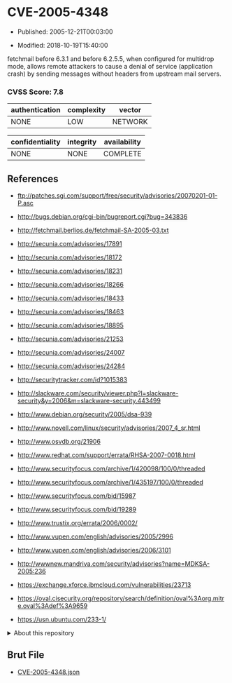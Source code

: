 # CVE-2005-4348

- Published: 2005-12-21T00:03:00

- Modified: 2018-10-19T15:40:00

fetchmail before 6.3.1 and before 6.2.5.5, when configured for multidrop mode, allows remote attackers to cause a denial of service (application crash) by sending messages without headers from upstream mail servers.

### CVSS Score: **7.8**

| authentication | complexity | vector |
| --- | --- | --- |
| NONE | LOW | NETWORK |

| confidentiality | integrity | availability |
| --- | --- | --- |
| NONE | NONE | COMPLETE |

## References

* ftp://patches.sgi.com/support/free/security/advisories/20070201-01-P.asc

* http://bugs.debian.org/cgi-bin/bugreport.cgi?bug=343836

* http://fetchmail.berlios.de/fetchmail-SA-2005-03.txt

* http://secunia.com/advisories/17891

* http://secunia.com/advisories/18172

* http://secunia.com/advisories/18231

* http://secunia.com/advisories/18266

* http://secunia.com/advisories/18433

* http://secunia.com/advisories/18463

* http://secunia.com/advisories/18895

* http://secunia.com/advisories/21253

* http://secunia.com/advisories/24007

* http://secunia.com/advisories/24284

* http://securitytracker.com/id?1015383

* http://slackware.com/security/viewer.php?l=slackware-security&y=2006&m=slackware-security.443499

* http://www.debian.org/security/2005/dsa-939

* http://www.novell.com/linux/security/advisories/2007_4_sr.html

* http://www.osvdb.org/21906

* http://www.redhat.com/support/errata/RHSA-2007-0018.html

* http://www.securityfocus.com/archive/1/420098/100/0/threaded

* http://www.securityfocus.com/archive/1/435197/100/0/threaded

* http://www.securityfocus.com/bid/15987

* http://www.securityfocus.com/bid/19289

* http://www.trustix.org/errata/2006/0002/

* http://www.vupen.com/english/advisories/2005/2996

* http://www.vupen.com/english/advisories/2006/3101

* http://wwwnew.mandriva.com/security/advisories?name=MDKSA-2005:236

* https://exchange.xforce.ibmcloud.com/vulnerabilities/23713

* https://oval.cisecurity.org/repository/search/definition/oval%3Aorg.mitre.oval%3Adef%3A9659

* https://usn.ubuntu.com/233-1/

<details>
<summary>About this repository</summary> 

  This repository is part of the project [Live Hack CVE](https://github.com/Live-Hack-CVE). Main website can be found [www.live-hack.org](https://www.live-hack.org) 
  
  Made by [Sn0wAlice](https://github.com/Sn0wAlice) for the people that care about security and need to have a feed of the latest CVEs. Hope you enjoy it, don't forget to star the repo and follow me on [Twitter](https://twitter.com/Sn0wAlice) and [Github](https://github.com/Sn0wAlice). And that is my [personnal website](https://www.alice-snow.me/)

  - [Home Page](https://github.com/Live-Hack-CVE)
  - [Framework](https://github.com/Live-Hack-CVE/cve-framework)
  - [CVE database](https://github.com/Live-Hack-CVE/full_database)
  - [Changelog](https://github.com/Live-Hack-CVE/Changelog)
</details>

## Brut File

* [CVE-2005-4348.json](https://raw.githubusercontent.com/Live-Hack-CVE/full_database/main/cves/2005/CVE-2005-4348.json)


